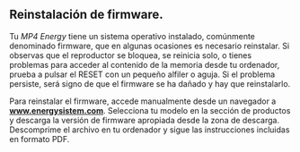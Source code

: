 ## Reinstalación de firmware.

Tu *MP4 Energy* tiene un sistema operativo instalado, comúnmente denominado firmware, que en algunas ocasiones es necesario reinstalar. Si observas que el reproductor se bloquea, se reinicia solo, o tienes problemas para acceder al contenido de la memoria desde tu ordenador, prueba a pulsar el RESET con un pequeño alfiler o aguja. Si el problema persiste, será signo de que el firmware se ha dañado y hay que reinstalarlo.

Para reinstalar el firmware, accede manualmente desde un navegador a **www.energysistem.com**. Selecciona tu modelo en la sección de productos y descarga la versión de firmware apropiada desde la zona de descarga. Descomprime el archivo en tu ordenador y sigue las instrucciones incluidas en formato PDF.
